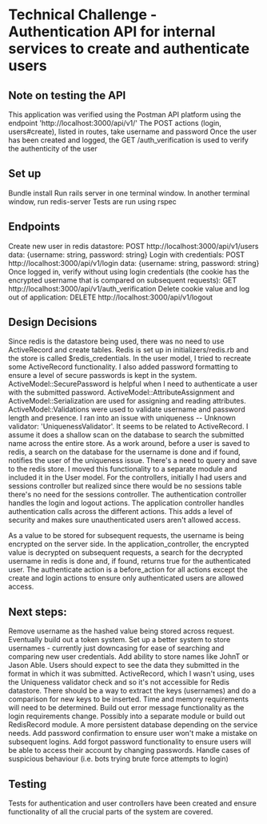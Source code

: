 # Technical Challenge - Authentication API for internal services to create and authenticate users

## Note on testing the API
This application was verified using the Postman API platform using the endpoint 'http://localhost:3000/api/v1/'
The POST actions (login, users#create), listed in routes, take username and password
Once the user has been created and logged, the GET /auth_verification is used to verify the authenticity of the user

## Set up
Bundle install
Run rails server in one terminal window.
In another terminal window, run redis-server
Tests are run using rspec

## Endpoints
Create new user in redis datastore: POST http://localhost:3000/api/v1/users data: {username: string, password: string}
Login with credentials: POST http://localhost:3000/api/v1/login data: {username: string, password: string}
Once logged in, verify without using login credentials (the cookie has the encrypted username that is compared on subsequent requests): GET http://localhost:3000/api/v1/auth_verification
Delete cookie value and log out of application: DELETE http://localhost:3000/api/v1/logout

## Design Decisions
Since redis is the datastore being used, there was no need to use ActiveRecord and create tables.
Redis is set up in initializers/redis.rb and the store is called $redis_credentials.
In the user model, I tried to recreate some ActiveRecord functionality. I also added password formatting to ensure a level of secure passwords is kept in the system.
ActiveModel::SecurePassword is helpful when I need to authenticate a user with the submitted password.
ActiveModel::AttributeAssignment and ActiveModel::Serialization are used for assigning and reading attributes.
ActiveModel::Validations were used to validate username and password length and presence. I ran into an issue with uniqueness -- Unknown validator: 'UniquenessValidator'. It seems to be related to ActiveRecord. I assume it does a shallow scan on the database to search the submitted name across the entire store.
As a work around, before a user is saved to redis, a search on the database for the username is done and if found, notifies the user of the uniqueness issue.
There's a need to query and save to the redis store. I moved this functionality to a separate module and included it in the User model.
For the controllers, initially I had users and sessions controller but realized since there would be no sessions table there's no need for the sessions controller. The authentication controller handles the login and logout actions.
The application controller handles authentication calls across the different actions. This adds a level of security and makes sure unauthenticated users aren't allowed access.

As a value to be stored for subsequent requests, the username is being encrypted on the server side. In the application_controller, the encrypted value is decrypted on subsequent requests, a search for the decrypted username in redis is done and, if found, returns true for the authenticated user. The authenticate action is a before_action for all actions except the create and login actions to ensure only authenticated users are allowed access.

## Next steps:
Remove username as the hashed value being stored across request. Eventually build out a token system.
Set up a better system to store usernames - currently just downcasing for ease of searching and comparing new user credentials. Add ability to store names like JohnT or Jason Able. Users should expect to see the data they submitted in the format in which it was submitted.
ActiveRecord, which I wasn't using, uses the Uniqueness validator check and so it's not accessible for Redis datastore. There should be a way to extract the keys (usernames) and do a comparison for new keys to be inserted. Time and memory requirements will need to be determined.
Build out error message functionality as the login requirements change. Possibly into a separate module or build out RedisRecord module.
A more persistent database depending on the service needs.
Add password confirmation to ensure user won't make a mistake on subsequent logins.
Add forgot password functionality to ensure users will be able to access their account by changing passwords.
Handle cases of suspicious behaviour (i.e. bots trying brute force attempts to login)

## Testing
Tests for authentication and user controllers have been created and ensure functionality of all the crucial parts of the system are covered.
